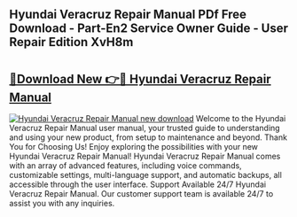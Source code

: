 ## Hyundai Veracruz Repair Manual PDf Free Download - Part-En2 Service Owner Guide - User Repair Edition XvH8m

# <h2><a href="http://bc44772.oget.top/?id=Hyundai+Veracruz+Repair+Manual">🔗Download New 👉🔴 Hyundai Veracruz Repair Manual</a></h2>

[![Hyundai Veracruz Repair Manual new download](https://i.imgur.com/5g1atiW.png)](http://bc44772.oget.top/?id=Hyundai+Veracruz+Repair+Manual)
Welcome to the Hyundai Veracruz Repair Manual user manual, your trusted guide to understanding and using your new product, from setup to maintenance and beyond. Thank You for Choosing Us! Enjoy exploring the possibilities with your new Hyundai Veracruz Repair Manual! Hyundai Veracruz Repair Manual comes with an array of advanced features, including voice commands, customizable settings, multi-language support, and automatic backups, all accessible through the user interface. Support Available 24/7 Hyundai Veracruz Repair Manual. Our customer support team is available 24/7 to assist you with any inquiries.

